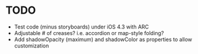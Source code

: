 TODO
=====================

* Test code (minus storyboards) under iOS 4.3 with ARC
* Adjustable # of creases?  i.e. accordion or map-style folding?
* Add shadowOpacity (maximum) and shadowColor as properties to allow customization
